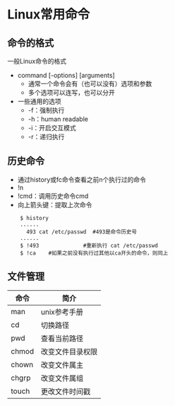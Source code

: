Linux常用命令
=============

命令的格式
----------
一般Linux命令的格式   
* command [-options] [arguments]
	* 通常一个命令会有（也可以没有）选项和参数
	* 多个选项可以连写，也可以分开
* 一些通用的选项
	* -f：强制执行
	* -h：human readable
	* -i：开启交互模式
	* -r：递归执行

历史命令
--------
* 通过history或fc命令查看之前n个执行过的命令
* !n 
* !cmd：调用历史命令cmd
* 向上箭头键：提取上次命令
```Shell
	$ history   
	......    
	  493 cat /etc/passwd  #493是命令历史号   
	......
	$ !493				#重新执行 cat /etc/passwd   
	$ !ca    #如果之前没有执行过其他以ca开头的命令，则同上   
```

文件管理
--------
|命令		|简介		|
|-----------|-----------|
|man		|unix参考手册|
|cd			|切换路径	|
|pwd		|查看当前路径|
|chmod		|改变文件目录权限|
|chown		|改变文件属主|
|chgrp		|改变文件属组|
|touch		|更改文件时间戳|


